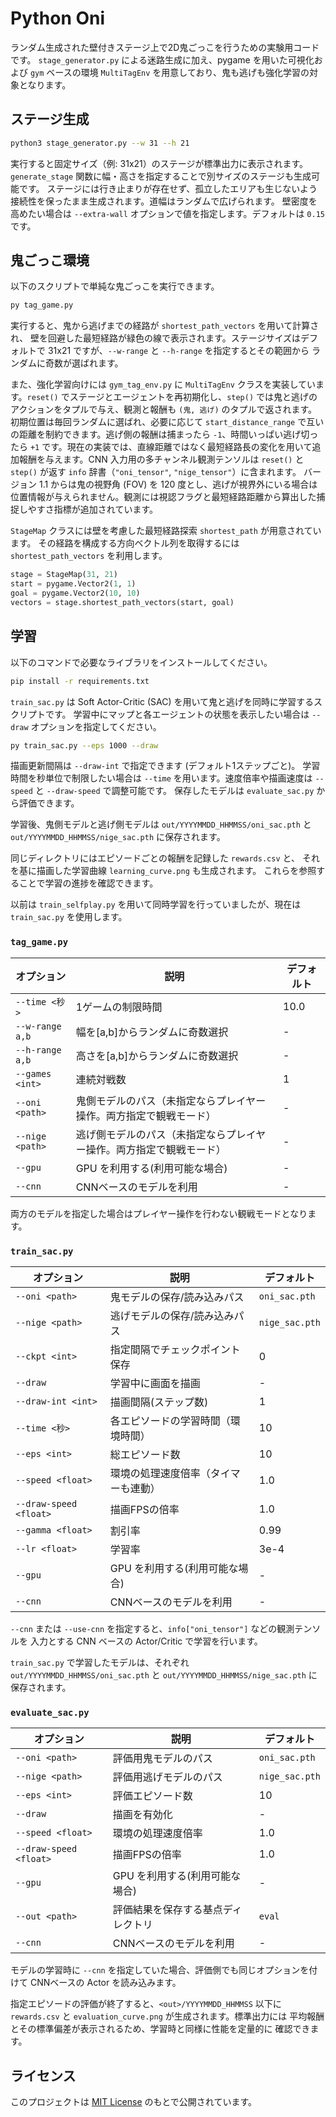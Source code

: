 # Python Oni

ランダム生成された壁付きステージ上で2D鬼ごっこを行うための実験用コードです。
`stage_generator.py` による迷路生成に加え、pygame を用いた可視化および `gym`
ベースの環境 `MultiTagEnv` を用意しており、鬼も逃げも強化学習の対象となります。

## ステージ生成

```bash
python3 stage_generator.py --w 31 --h 21
```

実行すると固定サイズ（例: 31x21）のステージが標準出力に表示されます。
`generate_stage` 関数に幅・高さを指定することで別サイズのステージも生成可能です。
ステージには行き止まりが存在せず、孤立したエリアも生じないよう接続性を保ったまま生成されます。道幅はランダムで広げられます。
壁密度を高めたい場合は `--extra-wall` オプションで値を指定します。デフォルトは
`0.15` です。

## 鬼ごっこ環境

以下のスクリプトで単純な鬼ごっこを実行できます。

```bash
py tag_game.py
```
実行すると、鬼から逃げまでの経路が `shortest_path_vectors` を用いて計算され、
壁を回避した最短経路が緑色の線で表示されます。ステージサイズはデフォルトで
31x21 ですが、`--w-range` と `--h-range` を指定するとその範囲から
ランダムに奇数が選ばれます。

また、強化学習向けには `gym_tag_env.py` に `MultiTagEnv` クラスを実装しています。`reset()` でステージとエージェントを再初期化し、`step()` では鬼と逃げのアクションをタプルで与え、観測と報酬も `(鬼, 逃げ)` のタプルで返されます。初期位置は毎回ランダムに選ばれ、必要に応じて `start_distance_range` で互いの距離を制約できます。逃げ側の報酬は捕まったら `-1`、時間いっぱい逃げ切ったら `+1` です。現在の実装では、直線距離ではなく最短経路長の変化を用いて追加報酬を与えます。CNN 入力用の多チャンネル観測テンソルは `reset()` と `step()` が返す `info` 辞書（`"oni_tensor"`, `"nige_tensor"`）に含まれます。
バージョン 1.1 からは鬼の視野角 (FOV) を 120 度とし、逃げが視界外にいる場合は位置情報が与えられません。観測には視認フラグと最短経路距離から算出した捕捉しやすさ指標が追加されています。

`StageMap` クラスには壁を考慮した最短経路探索 `shortest_path` が用意されています。
その経路を構成する方向ベクトル列を取得するには `shortest_path_vectors` を利用します。

```python
stage = StageMap(31, 21)
start = pygame.Vector2(1, 1)
goal = pygame.Vector2(10, 10)
vectors = stage.shortest_path_vectors(start, goal)
```

## 学習

以下のコマンドで必要なライブラリをインストールしてください。

```bash
pip install -r requirements.txt
```

`train_sac.py` は Soft Actor-Critic (SAC) を用いて鬼と逃げを同時に学習するスクリプトです。
学習中にマップと各エージェントの状態を表示したい場合は `--draw` オプションを指定してください。

```bash
py train_sac.py --eps 1000 --draw
```

描画更新間隔は `--draw-int` で指定できます (デフォルト1ステップごと)。
学習時間を秒単位で制限したい場合は `--time` を用います。速度倍率や描画速度は `--speed` と `--draw-speed` で調整可能です。
保存したモデルは `evaluate_sac.py` から評価できます。

学習後、鬼側モデルと逃げ側モデルは `out/YYYYMMDD_HHMMSS/oni_sac.pth` と
`out/YYYYMMDD_HHMMSS/nige_sac.pth` に保存されます。

同じディレクトリにはエピソードごとの報酬を記録した `rewards.csv` と、
それを基に描画した学習曲線 `learning_curve.png` も生成されます。
これらを参照することで学習の進捗を確認できます。


以前は `train_selfplay.py` を用いて同時学習を行っていましたが、現在は `train_sac.py` を使用します。

### `tag_game.py`

| オプション | 説明 | デフォルト |
|------------|------|-----------|
| `--time <秒>` | 1ゲームの制限時間 | 10.0 |
| `--w-range a,b` | 幅を[a,b]からランダムに奇数選択 | - |
| `--h-range a,b` | 高さを[a,b]からランダムに奇数選択 | - |
| `--games <int>` | 連続対戦数 | 1 |
| `--oni <path>` | 鬼側モデルのパス（未指定ならプレイヤー操作。両方指定で観戦モード） | - |
| `--nige <path>` | 逃げ側モデルのパス（未指定ならプレイヤー操作。両方指定で観戦モード） | - |
| `--gpu` | GPU を利用する(利用可能な場合) | - |
| `--cnn` | CNNベースのモデルを利用 | - |

両方のモデルを指定した場合はプレイヤー操作を行わない観戦モードとなります。

### `train_sac.py`

| オプション | 説明 | デフォルト |
|------------|------|-----------|
| `--oni <path>` | 鬼モデルの保存/読み込みパス | `oni_sac.pth` |
| `--nige <path>` | 逃げモデルの保存/読み込みパス | `nige_sac.pth` |
| `--ckpt <int>` | 指定間隔でチェックポイント保存 | 0 |
| `--draw` | 学習中に画面を描画 | - |
| `--draw-int <int>` | 描画間隔(ステップ数) | 1 |
| `--time <秒>` | 各エピソードの学習時間（環境時間） | 10 |
| `--eps <int>` | 総エピソード数 | 10 |
| `--speed <float>` | 環境の処理速度倍率（タイマーも連動） | 1.0 |
| `--draw-speed <float>` | 描画FPSの倍率 | 1.0 |
| `--gamma <float>` | 割引率 | 0.99 |
| `--lr <float>` | 学習率 | 3e-4 |
| `--gpu` | GPU を利用する(利用可能な場合) | - |
| `--cnn` | CNNベースのモデルを利用 | - |

`--cnn` または `--use-cnn` を指定すると、`info["oni_tensor"]` などの観測テンソルを
入力とする CNN ベースの Actor/Critic で学習を行います。

`train_sac.py` で学習したモデルは、それぞれ `out/YYYYMMDD_HHMMSS/oni_sac.pth` と
`out/YYYYMMDD_HHMMSS/nige_sac.pth` に保存されます。

### `evaluate_sac.py`

| オプション | 説明 | デフォルト |
|------------|------|-----------|
| `--oni <path>` | 評価用鬼モデルのパス | `oni_sac.pth` |
| `--nige <path>` | 評価用逃げモデルのパス | `nige_sac.pth` |
| `--eps <int>` | 評価エピソード数 | 10 |
| `--draw` | 描画を有効化 | - |
| `--speed <float>` | 環境の処理速度倍率 | 1.0 |
| `--draw-speed <float>` | 描画FPSの倍率 | 1.0 |
| `--gpu` | GPU を利用する(利用可能な場合) | - |
| `--out <path>` | 評価結果を保存する基点ディレクトリ | `eval` |
| `--cnn` | CNNベースのモデルを利用 | - |

モデルの学習時に `--cnn` を指定していた場合、評価側でも同じオプションを付けて
CNNベースの Actor を読み込みます。

指定エピソードの評価が終了すると、`<out>/YYYYMMDD_HHMMSS` 以下に
`rewards.csv` と `evaluation_curve.png` が生成されます。標準出力には
平均報酬とその標準偏差が表示されるため、学習時と同様に性能を定量的に
確認できます。

## ライセンス

このプロジェクトは [MIT License](LICENSE) のもとで公開されています。
